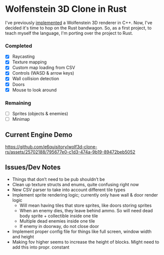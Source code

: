 # Wolfenstein 3D Clone in Rust
I've previously [implemented](https://github.com/e6quisitory/wolf3d-clone) a Wolfenstein 3D renderer in C++. Now, I've decided it's time to hop on the Rust bandwagon. So, as a first project, to teach myself the language, I'm porting over the project to Rust.

### Completed
- [x] Raycasting
- [x] Texture mapping
- [x] Custom map loading from CSV
- [x] Controls (WASD & arrow keys)
- [x] Wall collision detection
- [x] Doors
- [x] Mouse to look around

### Remaining
- [ ] Sprites (objects & enemies)
- [ ] Minimap

## Current Engine Demo
https://github.com/e6quisitory/wolf3d-clone-rs/assets/25702188/795677e0-c1d3-474a-9b19-89472beb5052

## Issues/Dev Notes
- Things that don’t need to be pub shouldn’t be
- Clean up texture structs and enums, quite confusing right now
- New CSV parser to take into account different tile types
- Implement sprite rendering logic; currently only have wall & door render logic
    - Will mean having tiles that store sprites, like doors storing sprites
    - When an enemy dies, they leave behind ammo. So will need dead body sprite + collectible inside one tile
    - Multiple dead enemies inside one tile
    - If enemy in doorway, do not close door
- Implement proper config file for things like full screen, window width and height
- Making fov higher seems to increase the height of blocks. Might need to add this into propr. constant